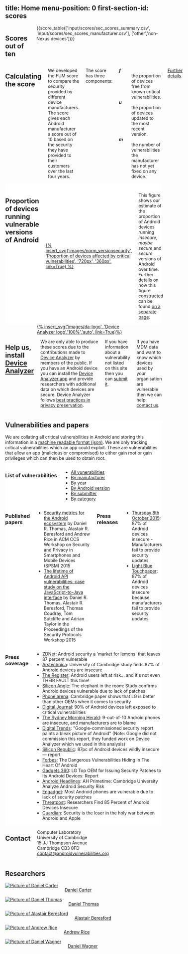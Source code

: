 
title: Home
menu-position: 0
first-section-id: scores
---
<div class="four columns info">
<h2>Scores out of ten</h2>
{{score_table(['input/scores/sec_scores_summary.csv', 'input/scores/sec_scores_manufacturer.csv'], ['other','non-Nexus devices'])}}
</div>
<div class="eight columns right-cols">
<h2>Calculating the score</h2>
<p>We developed the FUM score to compare the security provided by different device manufacturers.
The score gives each Android manufacturer a score out of 10 based on the security they have provided to their customers over the last four years.</p>
<p style="margin-bottom:0px"> The score has three components:</p>
<dl class="lining">
<dt><b><i>f</i></b></dt> <dd>the proportion of devices free from known critical vulnerabilities.</dd>
<dt><b><i>u</i></b></dt> <dd>the proportion of devices updated to the most recent version.</dd>
<dt><b><i>m</i></b></dt> <dd>the number of vulnerabilities the manufacturer has not yet fixed on any device.</dd>
</dl>
<p><a href="scores">Further details</a>.</p>
</div>
</div>
</section>
<section id="stats" style="background:#fff;">
<div class="row">
<div class="twelve columns" style="padding-top:15px">
 <h2>Proportion of devices running vulnerable versions of Android</h2>
 <div style="width:100%; margin:auto;">
 <a href="graph">
 {% insert_svg('images/norm_versionsecurity', 'Proportion of devices affected by critical vulnerabilities', '720px', '360px', link=True)  %}
 </a></div>
 <p style="text-align: left;">This figure shows our estimate of the proportion of Android devices running <em>insecure</em>, <em>maybe secure</em> and <em>secure</em> versions of Android over time.
Further details on how this figure constructed can be found <a href="graph">on a separate page</a>.
 </p>
</div>
</div>
</section>
<section id="da" class="textured" markdown="1">
<div class="row" markdown="1">
<div class="row">
 <div class="three columns">
  <a href="https://play.google.com/store/apps/details?id=uk.ac.cam.deviceanalyzer" style="max-width:300px; margin:auto;">{% insert_svg('images/da-logo', 'Device Analyzer logo','100%','auto', link=True)%}</a>
 </div>
 <div class="nine columns">
 <h2>Help us, install <a href="https://play.google.com/store/apps/details?id=uk.ac.cam.deviceanalyzer">Device Analyzer</a></h2>
 <p>We are only able to produce these scores due to the contributions made to <a href="https://deviceanalyzer.cl.cam.ac.uk/">Device Analyzer</a> by members of the public.
If you have an Android device you can install the <a href="https://play.google.com/store/apps/details?id=uk.ac.cam.deviceanalyzer">Device Analyzer app</a> and provide researchers with additional data on which devices are secure.
Device Analyzer follows <a href="http://deviceanalyzer.cl.cam.ac.uk/collected.htm">best practices in privacy preservation</a>.</p>
 <p>If you have information about a vulnerability not listed on this site then you can <a href="submit">submit it</a>.</p>
 <p>If you have MDM data and want to know which devices used by your organisation are vulnerable then we can help: <a href="#contact">contact us</a>.</p>
 </div>
</div>
</div>
</section>
<section markdown="1" style="background:#fff;" id="vulnerabilities">
<div class="row" markdown="1">

## Vulnerabilities and papers

We are collating all critical vulnerabilities in Android and storing this information in a [machine readable format (json)](spec).
We are only tracking critical vulnerabilities which an app could exploit.
These are vulnerabilities that allow an app (malicious or compromised) to either gain root or gain privileges which can then be used to obtain root.

<div class="row" markdown="1">
<div class="four columns" markdown="1">

### List of vulnerabilities
* [All vunerabilities](all)
* [By manufacturer](by/manufacturer)
* [By year](by/year)
* [By Android version](by/version)
* [By submitter](by/submitter)
* [By category](by/category)

</div>
<div class="eight columns" markdown="1">

### Published papers

 * [Security metrics for the Android ecosystem](https://www.cl.cam.ac.uk/~drt24/papers/spsm-scoring.pdf) by Daniel R. Thomas, Alastair R. Beresford and Andrew Rice in ACM CCS Workshop on Security and Privacy in Smartphones and Mobile Devices (SPSM) 2015
 * [The lifetime of Android API vulnerabilities: case study on the JavaScript-to-Java interface](https://www.cl.cam.ac.uk/~drt24/papers/spw15-07-Thomas.pdf) by Daniel R. Thomas, Alastair R. Beresford, Thomas Coudray, Tom Sutcliffe and Adrian Taylor in the Proceedings of the Security Protocols Workshop 2015

### Press releases

 * [Thursday 8th October 2015](press/2015-10-08): 87% of Android devices insecure - Manufacturers fail to provide security updates
 * [Light Blue Touchpaper](https://www.lightbluetouchpaper.org/2015/10/08/87-of-android-devices-insecure-because-manufacturers-fail-to-provide-security-updates/): 87% of Android devices insecure because manufacturers fail to provide security updates

</div></div><div class="row" markdown="1"><div class="twelve columns" markdown="1">

### Press coverage

 * [ZDNet](http://www.zdnet.com/article/android-security-a-market-for-lemons-that-leaves-87-percent-insecure/): Android security a 'market for lemons' that leaves 87 percent vulnerable
 * [Arstechnica](http://arstechnica.com/security/2015/10/university-of-cambridge-study-finds-87-of-android-devices-are-insecure/): University of Cambridge study finds 87% of Android devices are insecure
 * [The Register](http://www.theregister.co.uk/2015/10/12/android_patching_survey/): Android users left at risk... and it's not even THEIR FAULT this time!
 * [Silicon Angle](http://siliconangle.com/blog/2015/10/14/the-elephant-in-the-room-study-confirms-android-devices-vulnerable-due-to-lack-of-patches/): The elephant in the room: Study confirms Android devices vulnerable due to lack of patches
 * [Phone arena](http://www.phonearena.com/news/Cambridge-paper-shows-that-LG-is-better-than-other-OEMs-when-it-comes-to-security_id74681): Cambridge paper shows that LG is better than other OEMs when it comes to security
 * [Digital Journal](http://www.digitaljournal.com/technology/90-of-android-devices-left-exposed-to-critical-vulnerabilities/article/446449): 90% of Android devices left exposed to critical vulnerabilities
 * [The Sydney Morning Herald](http://www.smh.com.au/digital-life/consumer-security/9outof10-android-phones-are-insecure-and-manufacturers-are-to-blame-20151014-gk8kp5.html): 9-out-of-10 Android phones are insecure, and manufacturers are to blame
 * [Digital Trends](http://www.digitaltrends.com/mobile/android-security-report/): "Google-commissioned security report paints a bleak picture of Android" (Note: Google did not commission this report, they funded work on Device Analyzer which we used in this analysis)
 * [Silicon Republic](https://www.siliconrepublic.com/enterprise/2015/10/14/87pc-of-android-devices-wildly-insecure-report): 87pc of Android devices wildly insecure — report
 * [Forbes](http://www.forbes.com/sites/ewanspence/2015/10/14/android-vulnerability-university-study/): The Dangerous Vulnerabilities Hiding In The Heart Of Android
 * [Gadgets 360](http://gadgets.ndtv.com/mobiles/news/lg-top-oem-for-issuing-security-patches-to-its-android-devices-report-752483): LG Top OEM for Issuing Security Patches to Its Android Devices: Report
 * [Android Headlines](http://www.androidheadlines.com/2015/10/ah-primetime-cambridge-university-analyze-android-security-risk.html): AH Primetime: Cambridge University Analyze Android Security Risk
 * [Engadget](http://www.engadget.com/2015/10/14/android-vulnerabilities/): Most Android phones are vulnerable due to lack of security patches
 * [Threatpost](https://threatpost.com/researchers-find-85-percent-of-android-devices-insecure/115030/): Researchers Find 85 Percent of Android Devices Insecure
 * [Guardian](http://www.theguardian.com/commentisfree/2015/oct/18/were-all-casualties-holy-war-android-security-apple-john-naughton): Security is the loser in the holy war between Android and Apple

</div>
</div>
</div>
</section>
<section class="textured" id="contact">
<div class="row">
<div class="row">
 <div class="four columns info">
<h2>Contact</h2>
  <p>Computer Laboratory<br/>University of Cambridge<br/>15 JJ Thompson Avenue<br/>Cambridge CB3 0FD<br/>
  <a href="&#109;&#97;&#105;&#108;&#116;&#111;&#58;&#99;&#111;&#110;&#116;&#97;&#99;&#116;&#64;&#97;&#110;&#100;&#114;&#111;&#105;&#100;&#118;&#117;&#108;&#110;&#101;&#114;&#97;&#98;&#105;&#108;&#105;&#116;&#105;&#101;&#115;&#46;&#111;&#114;&#103;">&#99;&#111;&#110;&#116;&#97;&#99;&#116;&#64;&#97;&#110;&#100;&#114;&#111;&#105;&#100;&#118;&#117;&#108;&#110;&#101;&#114;&#97;&#98;&#105;&#108;&#105;&#116;&#105;&#101;&#115;&#46;&#111;&#114;&#103;</a>
</p>
 </div>
 <div class="eight columns right-cols">
  <div class="row">
   <div class="twelve columns">
   <h2>Researchers</h2>
   </div>
   <div class="three columns" style="margin:auto; text-align:center;">
    <a href="https://dcc52.user.srcf.net"><img src="/images/people/dcc52.jpg" alt="Picture of Daniel Carter"/></a>
    <p><a href="https://dcc52.user.srcf.net">Daniel Carter</a></p></p>
   </div>
   <div class="three columns" style="margin:auto; text-align:center;">
    <a href="https://www.cl.cam.ac.uk/~drt24/"><img src="images/people/drt24.jpg" alt="Picture of Daniel Thomas"/></a>
    <p><a href="https://www.cl.cam.ac.uk/~drt24/">Daniel Thomas</a></p>
   </div>
   <div class="three columns" style="margin:auto; text-align:center;">
    <a href="https://www.cl.cam.ac.uk/~arb33/"><img src="images/people/arb33.jpg" alt="Picture of Alastair Beresford"/></a>
    <p><a href="https://www.cl.cam.ac.uk/~arb33/">Alastair Beresford</a></p>
   </div>
   <div class="three columns" style="margin:auto; text-align:center;">
    <a href="https://www.cl.cam.ac.uk/~acr31/"><img src="images/people/acr31.jpg" alt="Picture of Andrew Rice"/></a>
    <p><a href="https://www.cl.cam.ac.uk/~acr31/">Andrew Rice</a></p>
   </div>
   <div class="three columns" style="margin:auto; text-align:center;">
    <a href="https://github.com/danieltwagner"><img src="images/people/dtw30.jpg" alt="Picture of Daniel Wagner"/></a>
    <p><a href="https://github.com/danieltwagner">Daniel Wagner</a></p>
   </div>
  </div> <!-- Nested Row End -->
 </div>
</div>
